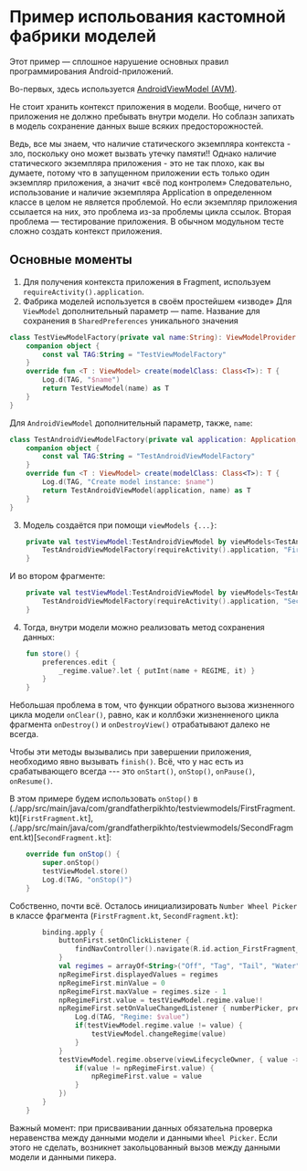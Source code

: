 # Пример испольования кастомной фабрики моделей
Этот пример — сплошное нарушение основных правил программирования Android-приложений. 

Во-первых, 
здесь используется [AndroidViewModel (AVM)](https://developer.android.com/reference/androidx/lifecycle/AndroidViewModel).

Не стоит хранить контекст приложения в модели. Вообще, ничего от приложения не должно пребывать внутри модели. Но соблазн
запихать в модель сохранение данных выше всяких предосторожностей.


Ведь, все мы знаем, что наличие статического экземпляра контекста - зло, поскольку оно может вызвать
утечку памяти!! Однако наличие статического экземпляра приложения - это не так плохо, как вы думаете, 
потому что в запущенном приложении есть только один экземпляр приложения, а значит «всё под контролем»
Следовательно, использование и наличие экземпляра Application в определенном классе в целом не является 
проблемой. Но если экземпляр приложения ссылается на них, это проблема из-за проблемы цикла ссылок.
Вторая проблема — тестирование приложения. В обычном модульном тесте сложно создать контекст приложения.

## Основные моменты
1. Для получения контекста приложения в Fragment, используем `requireActivity().application`.
2. Фабрика моделей используется в своём простейшем «изводе»
Для `ViewModel` дополнительный параметр — name. Название для сохранения в `SharedPreferences` уникального значения
```kotlin
class TestViewModelFactory(private val name:String): ViewModelProvider.NewInstanceFactory() {
    companion object {
        const val TAG:String = "TestViewModelFactory"
    }
    override fun <T : ViewModel> create(modelClass: Class<T>): T {
        Log.d(TAG, "$name")
        return TestViewModel(name) as T
    }
}
```

Для `AndroidViewModel` дополнительный параметр, также, `name`:
```kotlin
class TestAndroidViewModelFactory(private val application: Application, private val name:String): ViewModelProvider.NewInstanceFactory() {
    companion object {
        const val TAG:String = "TestAndroidViewModelFactory"
    }
    override fun <T : ViewModel> create(modelClass: Class<T>): T {
        Log.d(TAG, "Create model instance: $name")
        return TestAndroidViewModel(application, name) as T
    }
}
```
3. Модель создаётся при помощи `viewModels {...}`:
```kotlin
    private val testViewModel:TestAndroidViewModel by viewModels<TestAndroidViewModel> {
        TestAndroidViewModelFactory(requireActivity().application, "First")
    }
```
И во втором фрагменте:
```kotlin
    private val testViewModel:TestAndroidViewModel by viewModels<TestAndroidViewModel> {
        TestAndroidViewModelFactory(requireActivity().application, "Second")
    }
```
4. Тогда, внутри модели можно реализовать метод сохранения данных:
```kotlin
    fun store() {
        preferences.edit {
            _regime.value?.let { putInt(name + REGIME, it) }
        }
    }
```
Небольшая проблема в том, что функции обратного вызова жизненного цикла модели `onClear()`, 
равно, как и коллбэки жизненненого цикла фрагмента `onDestroy()` и `onDestroyView()` отрабатывают 
далеко не всегда.

Чтобы эти методы вызывались при завершении приложения, необходимо явно вызывать `finish()`. Всё, что у нас
есть из срабатывающего всегда --- это `onStart()`, `onStop()`, `onPause()`, `onResume()`.

В этом примере будем использовать `onStop()` в (./app/src/main/java/com/grandfatherpikhto/testviewmodels/FirstFragment.kt)[`FirstFragment.kt`], 
(./app/src/main/java/com/grandfatherpikhto/testviewmodels/SecondFragment.kt)[`SecondFragment.kt`]:
```kotlin
    override fun onStop() {
        super.onStop()
        testViewModel.store()
        Log.d(TAG, "onStop()")
    }
```

Собственно, почти всё. 
Осталось инициализировать `Number Wheel Picker` в классе фрагмента (`FirstFragment.kt`, `SecondFragment.kt`):

```kotlin
        binding.apply {
            buttonFirst.setOnClickListener {
                findNavController().navigate(R.id.action_FirstFragment_to_SecondFragment)
            }
            val regimes = arrayOf<String>("Off", "Tag", "Tail", "Water", "Blink")
            npRegimeFirst.displayedValues = regimes
            npRegimeFirst.minValue = 0
            npRegimeFirst.maxValue = regimes.size - 1
            npRegimeFirst.value = testViewModel.regime.value!!
            npRegimeFirst.setOnValueChangedListener { numberPicker, previous, value ->
                Log.d(TAG, "Regime: $value")
                if(testViewModel.regime.value != value) {
                    testViewModel.changeRegime(value)
                }
            }
            testViewModel.regime.observe(viewLifecycleOwner, { value ->
                if(value != npRegimeFirst.value) {
                    npRegimeFirst.value = value
                }
            })
        }
    }
```

Важный момент: при присваивании данных обязательна проверка неравенства между данными модели
и данными `Wheel Picker`. Если этого не сделать, возникнет закольцованный вызов между данными
модели и данными пикера.